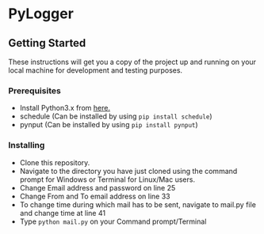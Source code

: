 # PyLogger

## Getting Started
These instructions will get you a copy of the project up and running on your local machine for development and testing purposes.

### Prerequisites
* Install Python3.x from [here.](https://www.python.org/)
* schedule (Can be installed by using `pip install schedule`)
* pynput (Can be installed by using `pip install pynput`)


### Installing
* Clone this repository.
* Navigate to the directory you have just cloned using the command prompt for Windows or Terminal for Linux/Mac users.
* Change Email address and password on line 25
* Change From and To email address on line 33
* To change time during which mail has to be sent, navigate to mail.py file and change time at line 41
* Type `python mail.py` on your Command prompt/Terminal

